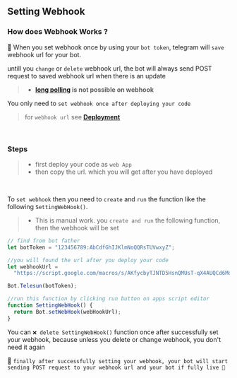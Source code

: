 ## Setting Webhook

### How does Webhook Works ?

📄 When you set webhook once by using your `bot token`, telegram will `save` webhook url for your bot.

untill you `change` or `delete` webhook url, the bot will always send POST request to saved webhook url when there is an update

> - **[long polling](https://github.com/abdiu34567/telesun.js/blob/main/LongPolling.md) is not possible on webhook**

You only need to `set webhook once after deploying your code`

> for `webhook url` see **[Deployment](https://github.com/abdiu34567/telesun.js/tree/main/Deployments)**

<br>

### Steps

> - first deploy your code as `web App`
> - then copy the url. which you will get after you have deployed

<br>

To `set webhook` then you need to `create` and `run` the function like the following `SettingWebHook()`.

> - This is manual work. you `create and run` the following function, then the webhook will be set

```js
// find from bot father
let botToken = "123456789:AbCdfGhIJKlmNoQQRsTUVwxyZ";

//you will found the url after you deploy your code
let webhookUrl =
  "https://script.google.com/macros/s/AKfycbyTJNTD5HsnQMUsT-qX4AUQCd6Moex3zyf9cgdmlzly-mPxmlRlaxzt8lKhljq1zr6Ow/exec";

Bot.Telesun(botToken);

//run this function by clicking run button on apps script editor
function SettingWebHook() {
  return Bot.setWebHook(webHookUrl);
}
```

You can `❌ delete SettingWebHook()` function once after successfully set your webhook, because unless you delete or change webhook, you don't need it again

📡 `finally after successfully setting your webhook, your bot will start sending POST request to your webhook url and your bot if fully live 🌟`
